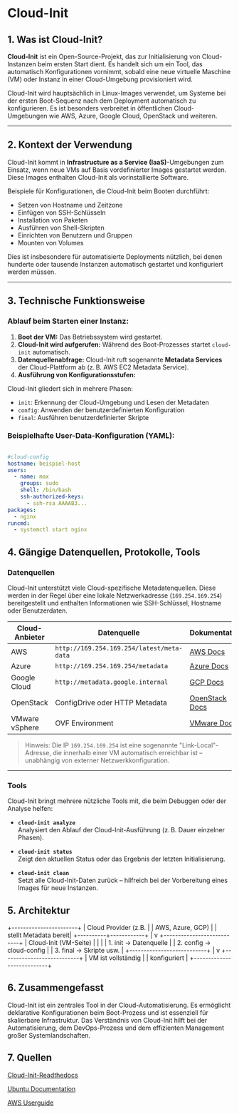 # Cloud-Init

## 1. Was ist Cloud-Init?

**Cloud-Init** ist ein Open-Source-Projekt, das zur Initialisierung von Cloud-Instanzen beim ersten Start dient. Es handelt sich um ein Tool, das automatisch Konfigurationen vornimmt, sobald eine neue virtuelle Maschine (VM) oder Instanz in einer Cloud-Umgebung provisioniert wird.

Cloud-Init wird hauptsächlich in Linux-Images verwendet, um Systeme bei der ersten Boot-Sequenz nach dem Deployment automatisch zu konfigurieren. Es ist besonders verbreitet in öffentlichen Cloud-Umgebungen wie AWS, Azure, Google Cloud, OpenStack und weiteren.

---

## 2. Kontext der Verwendung

Cloud-Init kommt in **Infrastructure as a Service (IaaS)**-Umgebungen zum Einsatz, wenn neue VMs auf Basis vordefinierter Images gestartet werden. Diese Images enthalten Cloud-Init als vorinstallierte Software.

Beispiele für Konfigurationen, die Cloud-Init beim Booten durchführt:

- Setzen von Hostname und Zeitzone
- Einfügen von SSH-Schlüsseln
- Installation von Paketen
- Ausführen von Shell-Skripten
- Einrichten von Benutzern und Gruppen
- Mounten von Volumes

Dies ist insbesondere für automatisierte Deployments nützlich, bei denen hunderte oder tausende Instanzen automatisch gestartet und konfiguriert werden müssen.

---

## 3. Technische Funktionsweise

### Ablauf beim Starten einer Instanz:

1. **Boot der VM:** Das Betriebssystem wird gestartet.
2. **Cloud-Init wird aufgerufen:** Während des Boot-Prozesses startet `cloud-init` automatisch.
3. **Datenquellenabfrage:** Cloud-Init ruft sogenannte **Metadata Services** der Cloud-Plattform ab (z. B. AWS EC2 Metadata Service).
4. **Ausführung von Konfigurationsstufen:**

Cloud-Init gliedert sich in mehrere Phasen:

- `init`: Erkennung der Cloud-Umgebung und Lesen der Metadaten
- `config`: Anwenden der benutzerdefinierten Konfiguration
- `final`: Ausführen benutzerdefinierter Skripte

### Beispielhafte User-Data-Konfiguration (YAML):

```yaml

#cloud-config
hostname: beispiel-host
users:
  - name: max
    groups: sudo
    shell: /bin/bash
    ssh-authorized-keys:
      - ssh-rsa AAAAB3...
packages:
  - nginx
runcmd:
  - systemctl start nginx

```

## 4. Gängige Datenquellen, Protokolle, Tools

### Datenquellen

Cloud-Init unterstützt viele Cloud-spezifische Metadatenquellen. Diese werden in der Regel über eine lokale Netzwerkadresse (`169.254.169.254`) bereitgestellt und enthalten Informationen wie SSH-Schlüssel, Hostname oder Benutzerdaten.

| **Cloud-Anbieter**   | **Datenquelle**                                        | **Dokumentation**                                                                                                                                                   |
|----------------------|--------------------------------------------------------|---------------------------------------------------------------------------------------------------------------------------------------------------------------------|
| AWS                  | `http://169.254.169.254/latest/meta-data`              | [AWS Docs](https://docs.aws.amazon.com/AWSEC2/latest/UserGuide/ec2-instance-metadata.html)                                                                          |
| Azure                | `http://169.254.169.254/metadata`                      | [Azure Docs](https://learn.microsoft.com/en-us/azure/virtual-machines/instance-metadata-service)                                                                    |
| Google Cloud         | `http://metadata.google.internal`                      | [GCP Docs](https://cloud.google.com/compute/docs/storing-retrieving-metadata)                                                                                       |
| OpenStack            | ConfigDrive oder HTTP Metadata                         | [OpenStack Docs](https://docs.openstack.org/nova/latest/user/metadata.html)                                                                                         |
| VMware vSphere       | OVF Environment                                        | [VMware Docs](https://docs.vmware.com/en/VMware-Cloud-Director/10.2/VMware-Cloud-Director-Install-Configure-Upgrade/GUID-0165B360-3F4C-4C76-8D5A-8972A3D3E6F2.html) |

> Hinweis: Die IP `169.254.169.254` ist eine sogenannte "Link-Local"-Adresse, die innerhalb einer VM automatisch erreichbar ist – unabhängig von externer Netzwerkkonfiguration.

---

### Tools

Cloud-Init bringt mehrere nützliche Tools mit, die beim Debuggen oder der Analyse helfen:

- **`cloud-init analyze`**  
  Analysiert den Ablauf der Cloud-Init-Ausführung (z. B. Dauer einzelner Phasen).

- **`cloud-init status`**  
  Zeigt den aktuellen Status oder das Ergebnis der letzten Initialisierung.

- **`cloud-init clean`**  
  Setzt alle Cloud-Init-Daten zurück – hilfreich bei der Vorbereitung eines Images für neue Instanzen.


## 5. Architektur

+-----------------------+
| Cloud Provider (z.B.  |
| AWS, Azure, GCP)      |
| stellt Metadata bereit|
+----------+------------+
           |
           v
+---------------------------+
| Cloud-Init (VM-Seite)     |
|                           |
| 1. init   -> Datenquelle  |
| 2. config -> cloud-config |
| 3. final  -> Skripte usw. |
+---------------------------+
           |
           v
+---------------------------+
| VM ist vollständig        |
| konfiguriert              |
+---------------------------+


## 6. Zusammengefasst

Cloud-Init ist ein zentrales Tool in der Cloud-Automatisierung. Es ermöglicht deklarative Konfigurationen beim Boot-Prozess und ist essenziell für skalierbare Infrastruktur. Das Verständnis von Cloud-Init hilft bei der Automatisierung, dem DevOps-Prozess und dem effizienten Management großer Systemlandschaften.


## 7. Quellen

[Cloud-Init-Readthedocs](https://cloudinit.readthedocs.io)

[Ubuntu Documentation](https://documentation.ubuntu.com/lxd/latest/cloud-init/)

[AWS Userguide](https://docs.aws.amazon.com/AWSEC2/latest/UserGuide/user-data.html)

